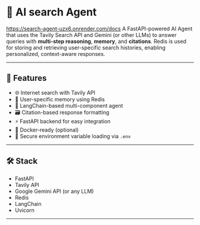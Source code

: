 # 🔎 AI search Agent
https://search-agent-uzx6.onrender.com/docs
A FastAPI-powered AI Agent that uses the Tavily Search API and Gemini (or other LLMs) to answer queries with **multi-step reasoning**, **memory**, and **citations**. Redis is used for storing and retrieving user-specific search histories, enabling personalized, context-aware responses.

---

## 🚀 Features

- 🌐 Internet search with Tavily API  
- 🧠 User-specific memory using Redis  
- 🧩 LangChain-based multi-component agent  
- 🗃️ Citation-based response formatting  
- ⚡ FastAPI backend for easy integration  
- 🐳 Docker-ready (optional)  
- 🔑 Secure environment variable loading via `.env`

---

## 🛠️ Stack

- FastAPI  
- Tavily API  
- Google Gemini API (or any LLM)  
- Redis  
- LangChain  
- Uvicorn  

---



